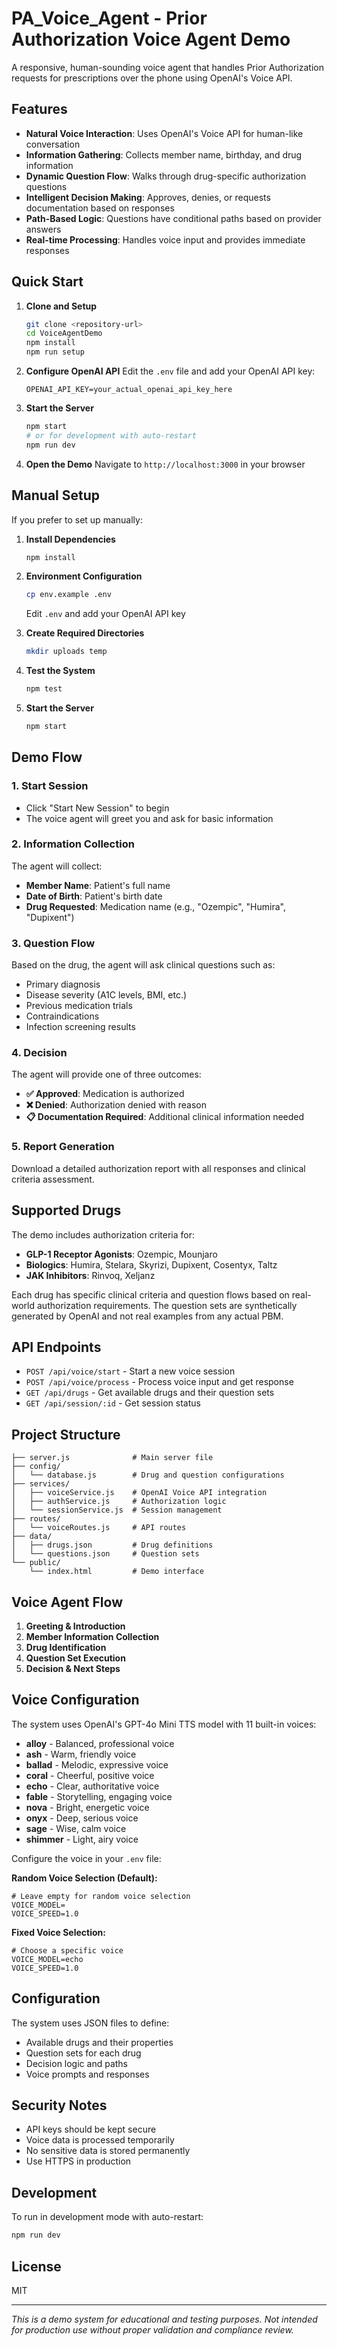 # PA_Voice_Agent - Prior Authorization Voice Agent Demo

A responsive, human-sounding voice agent that handles Prior Authorization requests for prescriptions over the phone using OpenAI's Voice API.

## Features

- **Natural Voice Interaction**: Uses OpenAI's Voice API for human-like conversation
- **Information Gathering**: Collects member name, birthday, and drug information
- **Dynamic Question Flow**: Walks through drug-specific authorization questions
- **Intelligent Decision Making**: Approves, denies, or requests documentation based on responses
- **Path-Based Logic**: Questions have conditional paths based on provider answers
- **Real-time Processing**: Handles voice input and provides immediate responses

## Quick Start

1. **Clone and Setup**
   ```bash
   git clone <repository-url>
   cd VoiceAgentDemo
   npm install
   npm run setup
   ```

2. **Configure OpenAI API**
   Edit the `.env` file and add your OpenAI API key:
   ```
   OPENAI_API_KEY=your_actual_openai_api_key_here
   ```

3. **Start the Server**
   ```bash
   npm start
   # or for development with auto-restart
   npm run dev
   ```

4. **Open the Demo**
   Navigate to `http://localhost:3000` in your browser

## Manual Setup

If you prefer to set up manually:

1. **Install Dependencies**
   ```bash
   npm install
   ```

2. **Environment Configuration**
   ```bash
   cp env.example .env
   ```
   Edit `.env` and add your OpenAI API key

3. **Create Required Directories**
   ```bash
   mkdir uploads temp
   ```

4. **Test the System**
   ```bash
   npm test
   ```

5. **Start the Server**
   ```bash
   npm start
   ```

## Demo Flow

### 1. Start Session
- Click "Start New Session" to begin
- The voice agent will greet you and ask for basic information

### 2. Information Collection
The agent will collect:
- **Member Name**: Patient's full name
- **Date of Birth**: Patient's birth date
- **Drug Requested**: Medication name (e.g., "Ozempic", "Humira", "Dupixent")

### 3. Question Flow
Based on the drug, the agent will ask clinical questions such as:
- Primary diagnosis
- Disease severity (A1C levels, BMI, etc.)
- Previous medication trials
- Contraindications
- Infection screening results

### 4. Decision
The agent will provide one of three outcomes:
- **✅ Approved**: Medication is authorized
- **❌ Denied**: Authorization denied with reason
- **📋 Documentation Required**: Additional clinical information needed

### 5. Report Generation
Download a detailed authorization report with all responses and clinical criteria assessment.

## Supported Drugs

The demo includes authorization criteria for:
- **GLP-1 Receptor Agonists**: Ozempic, Mounjaro
- **Biologics**: Humira, Stelara, Skyrizi, Dupixent, Cosentyx, Taltz
- **JAK Inhibitors**: Rinvoq, Xeljanz

Each drug has specific clinical criteria and question flows based on real-world authorization requirements.  The question sets are synthetically generated by OpenAI and not real examples from any actual PBM.

## API Endpoints

- `POST /api/voice/start` - Start a new voice session
- `POST /api/voice/process` - Process voice input and get response
- `GET /api/drugs` - Get available drugs and their question sets
- `GET /api/session/:id` - Get session status

## Project Structure

```
├── server.js              # Main server file
├── config/
│   └── database.js        # Drug and question configurations
├── services/
│   ├── voiceService.js    # OpenAI Voice API integration
│   ├── authService.js     # Authorization logic
│   └── sessionService.js  # Session management
├── routes/
│   └── voiceRoutes.js     # API routes
├── data/
│   ├── drugs.json         # Drug definitions
│   └── questions.json     # Question sets
└── public/
    └── index.html         # Demo interface
```

## Voice Agent Flow

1. **Greeting & Introduction**
2. **Member Information Collection**
3. **Drug Identification**
4. **Question Set Execution**
5. **Decision & Next Steps**

## Voice Configuration

The system uses OpenAI's GPT-4o Mini TTS model with 11 built-in voices:
- **alloy** - Balanced, professional voice
- **ash** - Warm, friendly voice
- **ballad** - Melodic, expressive voice
- **coral** - Cheerful, positive voice
- **echo** - Clear, authoritative voice
- **fable** - Storytelling, engaging voice
- **nova** - Bright, energetic voice
- **onyx** - Deep, serious voice
- **sage** - Wise, calm voice
- **shimmer** - Light, airy voice

Configure the voice in your `.env` file:

**Random Voice Selection (Default):**
```
# Leave empty for random voice selection
VOICE_MODEL=
VOICE_SPEED=1.0
```

**Fixed Voice Selection:**
```
# Choose a specific voice
VOICE_MODEL=echo
VOICE_SPEED=1.0
```

## Configuration

The system uses JSON files to define:
- Available drugs and their properties
- Question sets for each drug
- Decision logic and paths
- Voice prompts and responses

## Security Notes

- API keys should be kept secure
- Voice data is processed temporarily
- No sensitive data is stored permanently
- Use HTTPS in production

## Development

To run in development mode with auto-restart:
```bash
npm run dev
```

## License

MIT

---

*This is a demo system for educational and testing purposes. Not intended for production use without proper validation and compliance review.*
